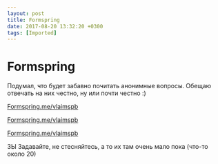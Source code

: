 ```yaml
---
layout: post
title: Formspring
date: 2017-08-20 13:32:20 +0300
tags: [Imported]
---
```

# Formspring

Подумал, что будет забавно почитать анонимные вопросы. Обещаю отвечать на них честно, ну или почти честно :) 

[Formspring.me/vlaimspb](http://formspring.me/vlaimspb)

[Formspring.me/vlaimspb](http://formspring.me/vlaimspb)

[Formspring.me/vlaimspb](http://formspring.me/vlaimspb)

ЗЫ Задавайте, не стесняйтесь, а то их там очень мало пока (что-то около 20)